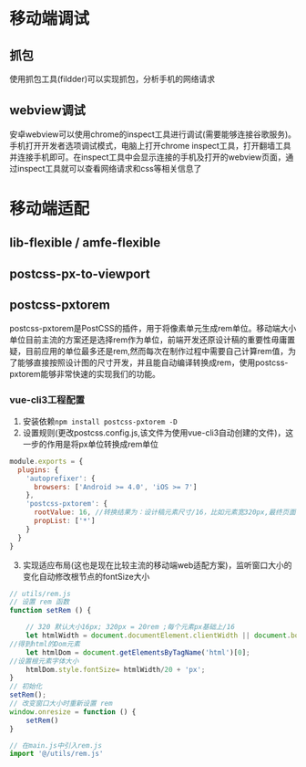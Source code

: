 # 移动端调试

## 抓包
使用抓包工具(fildder)可以实现抓包，分析手机的网络请求

## webview调试

安卓webview可以使用chrome的inspect工具进行调试(需要能够连接谷歌服务)。手机打开开发者选项调试模式，电脑上打开chrome inspect工具，打开翻墙工具并连接手机即可。在inspect工具中会显示连接的手机及打开的webview页面，通过inspect工具就可以查看网络请求和css等相关信息了

# 移动端适配

## lib-flexible / amfe-flexible

## postcss-px-to-viewport

## postcss-pxtorem

postcss-pxtorem是PostCSS的插件，用于将像素单元生成rem单位。移动端大小单位目前主流的方案还是选择rem作为单位，前端开发还原设计稿的重要性毋庸置疑，目前应用的单位最多还是rem,然而每次在制作过程中需要自己计算rem值，为了能够直接按照设计图的尺寸开发，并且能自动编译转换成rem，使用postcss-pxtorem能够非常快速的实现我们的功能。

### vue-cli3工程配置

1. 安装依赖`npm install postcss-pxtorem -D`
2. 设置规则(更改postcss.config.js,该文件为使用vue-cli3自动创建的文件)，这一步的作用是将px单位转换成rem单位

```js
module.exports = {
  plugins: {
    'autoprefixer': {
      browsers: ['Android >= 4.0', 'iOS >= 7']
    },
    'postcss-pxtorem': {
      rootValue: 16, //转换结果为：设计稿元素尺寸/16，比如元素宽320px,最终页面会换算成 20rem
      propList: ['*']
    }
  }
}
```
3. 实现适应布局(这也是现在比较主流的移动端web适配方案)，监听窗口大小的变化自动修改根节点的fontSize大小

```js
// utils/rem.js
// 设置 rem 函数
function setRem () {

    // 320 默认大小16px; 320px = 20rem ;每个元素px基础上/16
    let htmlWidth = document.documentElement.clientWidth || document.body.clientWidth;
//得到html的Dom元素
    let htmlDom = document.getElementsByTagName('html')[0];
//设置根元素字体大小
    htmlDom.style.fontSize= htmlWidth/20 + 'px';
}
// 初始化
setRem();
// 改变窗口大小时重新设置 rem
window.onresize = function () {
    setRem()
}

// 在main.js中引入rem.js
import '@/utils/rem.js'
```